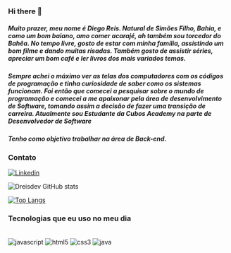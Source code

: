 ### Hi there 👋

##### Muito prazer, meu nome é Diego Reis. Natural de Simões Filho, Bahia, e como um bom baiano, amo comer acarajé, ah também sou torcedor do Bahêa. No tempo livre, gosto de estar com minha família, assistindo um bom filme e dando muitas risadas. Também gosto de assistir séries, apreciar um bom café e ler livros dos mais variados temas.
##### Sempre achei o máximo ver as telas dos computadores com os códigos de programação e tinha curiosidade de saber como os sistemas funcionam. Foi então que comecei a pesquisar sobre o mundo de programação e comecei a me apaixonar pela área de desenvolvimento de Software, tomando assim a decisão de fazer uma transição de carreira. Atualmente sou Estudante da Cubos Academy na parte de Desenvolvedor de Software 
##### Tenho como objetivo trabalhar na área de Back-end.

### Contato
[![Linkedin](https://img.shields.io/badge/LinkedIn-0077B5?style=for-the-badge&logo=linkedin&logoColor=white)](https://www.linkedin.com/in/diego-reis-672aa969/)

![Dreisdev GitHub stats](https://github-readme-stats.vercel.app/api?username=dreisdev&show_icons=true&theme=radical)

[![Top Langs](https://github-readme-stats.vercel.app/api/top-langs/?username=dreisdev&langs_count=8)](https://github.com/dreisdev/github-readme-stats)


### Tecnologias que eu uso no meu dia
 <div style="display: inline_block"><br/>
  <img align="center" alt="javascript" src="https://img.shields.io/badge/JavaScript-F7DF1E?style=for-the-badge&logo=javascript&logoColor=black" /> 
   <img align="center" alt="html5" src="https://img.shields.io/badge/HTML5-E34F26?style=for-the-badge&logo=html5&logoColor=white" /> 
    <img align="center" alt="css3" src="https://img.shields.io/badge/CSS3-1572B6?style=for-the-badge&logo=css3&logoColor=white" /> 
     <img align="center" alt="java" src="https://img.shields.io/badge/Java-ED8B00?style=for-the-badge&logo=openjdk&logoColor=white" />
   </div><br/>
  
  
  
  
  
  








